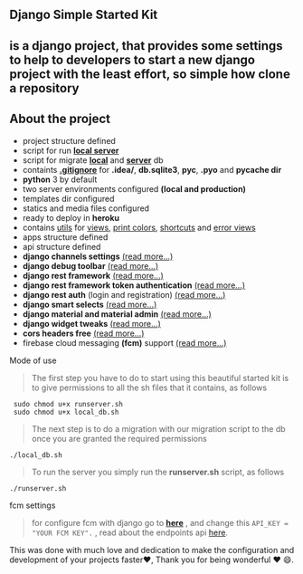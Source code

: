 
## **Django Simple Started Kit** ##
## is a django project, that provides some settings to help to developers to start a new django project with the least effort, so simple how clone a repository ##

## About the project ##

 - project structure defined
 - script for run **[local server](https://github.com/0sw4l/django-simple-started-kit/blob/master/runserver.sh)**
 - script for migrate **[local](https://github.com/0sw4l/django-simple-started-kit/blob/master/local_db.sh)** and **[server](https://github.com/0sw4l/django-simple-started-kit/blob/master/server_db.sh)** db
 - containts **[.gitignore](https://github.com/0sw4l/django-simple-started-kit/blob/master/.gitignore)**  for **.idea/**, **db.sqlite3**, **pyc**, **.pyo** and **pycache dir**
 - **python** 3 by default
 - two server environments configured **(local and production)**
 - templates dir configured
 - statics and media files configured
 - ready to deploy in **heroku**
 - contains [utils](https://github.com/0sw4l/django-simple-started-kit/tree/master/apps/utils) for [views](https://github.com/0sw4l/django-simple-started-kit/blob/master/apps/utils/views.py), [print colors](https://github.com/0sw4l/django-simple-started-kit/blob/master/apps/utils/print_colors.py), [shortcuts](https://github.com/0sw4l/django-simple-started-kit/blob/master/apps/utils/shortcuts.py) and [error views](https://github.com/0sw4l/django-simple-started-kit/blob/master/apps/utils/errors.py)
 - apps structure defined
 - api structure defined
 - **django channels settings** [(read more...)](https://channels.readthedocs.io/en/stable/)
 - **django debug toolbar** [(read more...)](https://github.com/jazzband/django-debug-toolbar/blob/master/README.rst)
 - **django rest framework** [(read more...)](http://www.django-rest-framework.org/)
 - **django rest framework token authentication** [(read more...)](http://www.django-rest-framework.org/api-guide/authentication/#tokenauthentication)
 - **django rest auth** (login and registration) [(read more...)](http://django-rest-auth.readthedocs.io/en/latest/introduction.html)
 - **django smart selects** [(read more...)](https://github.com/digi604/django-smart-selects/blob/master/README.md)
 - **django material and material admin** [(read more...)](http://forms.viewflow.io/)
 - **django widget tweaks** [(read more...)](https://github.com/kmike/django-widget-tweaks/blob/master/README.rst)
 - **cors headers free** [(read more...)](https://github.com/ottoyiu/django-cors-headers/blob/master/README.rst)
 - firebase cloud messaging **(fcm)**  support [(read more...)](https://firebase.google.com/docs/cloud-messaging/server)

Mode of use

> The first step you have to do to start using this beautiful started kit is to give permissions to all the sh files that it contains, as follows

     sudo chmod u+x runserver.sh
     sudo chmod u+x local_db.sh

> The next step is to do a migration with our migration script to the db once you are granted the required permissions

    ./local_db.sh

> To run the server you simply run the **runserver.sh** script, as follows

    ./runserver.sh

fcm settings
> for configure fcm with django go to **[here](https://github.com/0sw4l/django-simple-started-kit/blob/master/apps/fcm/settings.py#L6)** , and change this `API_KEY = "YOUR FCM KEY".` , read about the endpoints api [here](https://github.com/naviens/django-fcm#docs).

This was done with much love and dedication to make the configuration and development of your projects faster❤️, Thank you for being wonderful ❤️ 😄.



